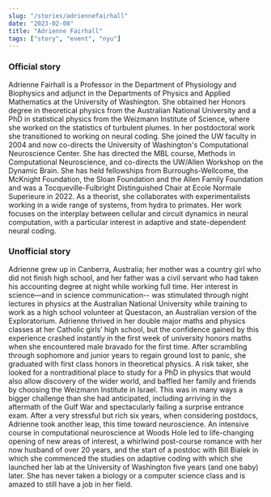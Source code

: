 ```yaml
---
slug: "/stories/adriennefairhall"
date: "2023-02-08"
title: "Adrienne Fairhall"
tags: ["story", "event", "nyu"]
---
```

### Official story
Adrienne Fairhall is a Professor in the Department of Physiology and Biophysics and adjunct in the Departments of Physics and Applied Mathematics at the University of Washington. She obtained her Honors degree in theoretical physics from the Australian National University and a PhD in statistical physics from the Weizmann Institute of Science, where she worked on the statistics of turbulent plumes. In her postdoctoral work she transitioned to working on neural coding. She joined the UW faculty in 2004 and now co-directs the University of Washington's Computational Neuroscience Center. She has directed the MBL course, Methods in Computational Neuroscience, and co-directs the UW/Allen Workshop on the Dynamic Brain. She has held fellowships from Burroughs-Wellcome, the McKnight Foundation, the Sloan Foundation and the Allen Family Foundation and was a Tocqueville-Fulbright Distinguished Chair at Ecole Normale Superieure in 2022. As a theorist, she collaborates with experimentalists working in a wide range of systems, from hydra to primates. Her work focuses on the interplay between cellular and circuit dynamics in neural computation, with a particular interest in adaptive and state-dependent neural coding.

### Unofficial story
Adrienne grew up in Canberra, Australia; her mother was a country girl who did not finish high school, and her father was a civil servant who had taken his accounting degree at night while working full time. Her interest in science—and in science communication-- was stimulated through night lectures in physics at the Australian National University while training to work as a high school volunteer at Questacon, an Australian version of the Exploratorium. Adrienne thrived in her double major maths and physics classes at her Catholic girls’ high school, but the confidence gained by this experience crashed instantly in the first week of university honors maths when she encountered male bravado for the first time. After scrambling through sophomore and junior years to regain ground lost to panic, she graduated with first class honors in theoretical physics. A risk taker, she looked for a nontraditional place to study for a PhD in physics that would also allow discovery of the wider world, and baffled her family and friends by choosing the Weizmann Institute in Israel. This was in many ways a bigger challenge than she had anticipated, including arriving in the aftermath of the Gulf War and spectacularly failing a surprise entrance exam. After a very stressful but rich six years, when considering postdocs, Adrienne took another leap, this time toward neuroscience. An intensive course in computational neuroscience at Woods Hole led to life-changing opening of new areas of interest, a whirlwind post-course romance with her now husband of over 20 years, and the start of a postdoc with Bill Bialek in which she commenced the studies on adaptive coding with which she launched her lab at the University of Washington five years (and one baby) later. She has never taken a biology or a computer science class and is amazed to still have a job in her field.